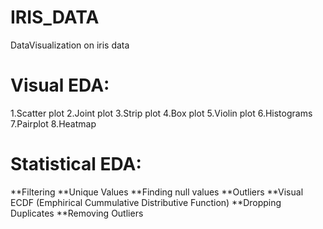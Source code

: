 # IRIS_DATA
DataVisualization on iris data

# Visual EDA:
1.Scatter plot
2.Joint plot
3.Strip plot
4.Box plot
5.Violin plot
6.Histograms
7.Pairplot
8.Heatmap

# Statistical EDA:
**Filtering 
**Unique Values
**Finding null values
**Outliers
**Visual ECDF (Emphirical Cummulative Distributive Function)
**Dropping Duplicates
**Removing Outliers
